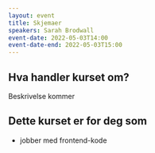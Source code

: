 ```yaml
---
layout: event
title: Skjemaer
speakers: Sarah Brodwall
event-date: 2022-05-03T14:00
event-date-end: 2022-05-03T15:00
---
```

## Hva handler kurset om?
Beskrivelse kommer

## Dette kurset er for deg som
- jobber med frontend-kode
